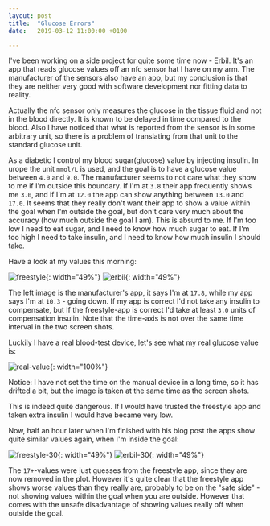 ```yaml
---
layout: post
title:  "Glucose Errors"
date:   2019-03-12 11:00:00 +0100

---
```


I've been working on a side project for quite some time now - [Erbil](https://github.com/exoji2e/Erbil). It's an app that reads glucose values off an nfc sensor hat I have on my arm. The manufacturer of the sensors also have an app, but my conclusion is that they are neither very good with software development nor fitting data to reality.

Actually the nfc sensor only measures the glucose in the tissue fluid and not in the blood directly. It is known to be delayed in time compared to the blood. Also I have noticed that what is reported from the sensor is in some arbitrary unit, so there is a problem of translating from that unit to the standard glucose unit.

As a diabetic I control my blood sugar(glucose) value by injecting insulin. In urope the unit `mmol/L` is used, and the goal is to have a glucose value between `4.0` and `9.0`. The manufacturer seems to not care what they show to me if I'm outside this boundary. If I'm at `3.8` their app frequently shows me `3.0`, and if I'm at `12.0` the app can show anything between `13.0` and `17.0`. It seems that they really don't want their app to show a value within the goal when I'm outside the goal, but don't care very much about the accuracy (how much outside the goal I am). This is absurd to me. If I'm too low I need to eat sugar, and I need to know how much sugar to eat. If I'm too high I need to take insulin, and I need to know how much insulin I should take.

Have a look at my values this morning:

![freestyle](/img/2019/20190312-freestyle.jpg){: width="49%"}
![erbil](/img/2019/20190312-erbil.jpg){: width="49%"}

The left image is the manufacturer's app, it says I'm at `17.8`, while my app says I'm at `10.3` - going down. If my app is correct I'd not take any insulin to compensate, but If the freestyle-app is correct I'd take at least `3.0` units of compensation insulin. Note that the time-axis is not over the same time interval in the two screen shots.

Luckily I have a real blood-test device, let's see what my real glucose value is:

![real-value](/img/2019/20190312-real-glucose.jpg){: width="100%"}

Notice: I have not set the time on the manual device in a long time, so it has drifted a bit, but the image is taken at the same time as the screen shots.

This is indeed quite dangerous. If I would have trusted the freestyle app and taken extra insulin I would have became very low.

Now, half an hour later when I'm finished with his blog post the apps show quite similar values again, when I'm inside the goal:

![freestyle-30](/img/2019/20190312-freestyle-30.jpg){: width="49%"}
![erbil-30](/img/2019/20190312-erbil-30.jpg){: width="49%"}

The `17+`-values were just guesses from the freestyle app, since they are now removed in the plot. However it's quite clear that the freestyle app shows worse values than they really are, probably to be on the "safe side" - not showing values within the goal when you are outside. However that comes with the unsafe disadvantage of showing values really off when outside the goal.



